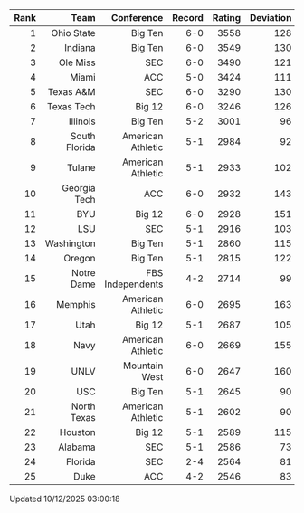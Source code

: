 | Rank  | Team                 | Conference           | Record   | Rating | Deviation |
| ---:  | ---:                 | ---:                 | ---:     | ---:   | ---:      |
| 1     | Ohio State           | Big Ten              | 6-0      | 3558   | 128       |
| 2     | Indiana              | Big Ten              | 6-0      | 3549   | 130       |
| 3     | Ole Miss             | SEC                  | 6-0      | 3490   | 121       |
| 4     | Miami                | ACC                  | 5-0      | 3424   | 111       |
| 5     | Texas A&M            | SEC                  | 6-0      | 3290   | 130       |
| 6     | Texas Tech           | Big 12               | 6-0      | 3246   | 126       |
| 7     | Illinois             | Big Ten              | 5-2      | 3001   | 96        |
| 8     | South Florida        | American Athletic    | 5-1      | 2984   | 92        |
| 9     | Tulane               | American Athletic    | 5-1      | 2933   | 102       |
| 10    | Georgia Tech         | ACC                  | 6-0      | 2932   | 143       |
| 11    | BYU                  | Big 12               | 6-0      | 2928   | 151       |
| 12    | LSU                  | SEC                  | 5-1      | 2916   | 103       |
| 13    | Washington           | Big Ten              | 5-1      | 2860   | 115       |
| 14    | Oregon               | Big Ten              | 5-1      | 2815   | 122       |
| 15    | Notre Dame           | FBS Independents     | 4-2      | 2714   | 99        |
| 16    | Memphis              | American Athletic    | 6-0      | 2695   | 163       |
| 17    | Utah                 | Big 12               | 5-1      | 2687   | 105       |
| 18    | Navy                 | American Athletic    | 6-0      | 2669   | 155       |
| 19    | UNLV                 | Mountain West        | 6-0      | 2647   | 160       |
| 20    | USC                  | Big Ten              | 5-1      | 2645   | 90        |
| 21    | North Texas          | American Athletic    | 5-1      | 2602   | 90        |
| 22    | Houston              | Big 12               | 5-1      | 2589   | 115       |
| 23    | Alabama              | SEC                  | 5-1      | 2586   | 73        |
| 24    | Florida              | SEC                  | 2-4      | 2564   | 81        |
| 25    | Duke                 | ACC                  | 4-2      | 2546   | 83        |

Updated 10/12/2025 03:00:18
